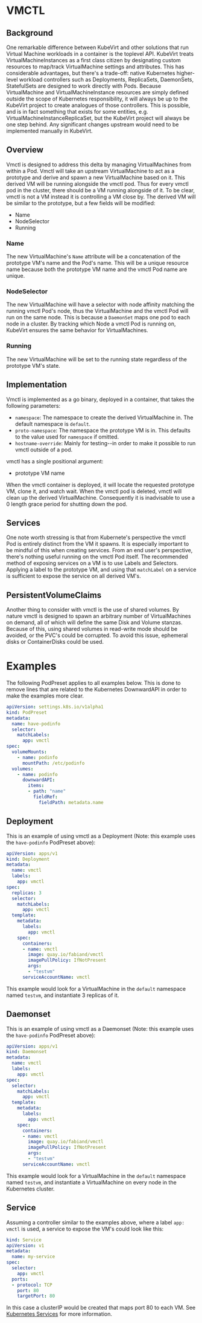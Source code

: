 # VMCTL

## Background

One remarkable difference between KubeVirt and other solutions that run Virtual
Machine workloads in a container is the toplevel API. KubeVirt treats
VirtualMachineInstances as a first class citizen by designating custom
resources to map/track VirtualMachine settings and attributes. This has
considerable advantages, but there's a trade-off: native Kubernetes
higher-level workload controllers such as Deployments, ReplicaSets, DaemonSets,
StatefulSets are designed to work directly with Pods. Because VirtualMachine
and VirtualMachineInstance resources are simply defined outside the scope of
Kubernetes responsibility, it will always be up to the KubeVirt project to
create analogues of those controllers. This is possible, and is in fact
something that exists for some entities, e.g.
VirtualMachineInstanceReplicaSet, but the KubeVirt project will always be one
step behind. Any significant changes upstream would need to be implemented
manually in KubeVirt.

## Overview

Vmctl is designed to address this delta by managing VirtualMachines from within
a Pod. Vmctl will take an upstream VirtualMachine to act as a prototype and
derive and spawn a new VirtualMachine based on it. This derived VM will be
running alongside the vmctl pod. Thus for every vmctl pod in the cluster, there
should be a VM running alongside of it. To be clear, vmctl is not a VM instead
it is controlling a VM close by. The derived VM will be similar to the
prototype, but a few fields will be modified:

* Name
* NodeSelector
* Running

### Name

The new VirtualMachine's `Name` attribute will be a concatenation of the
prototype VM's name and the Pod's name. This will be a unique resource name
because both the prototype VM name and the vmctl Pod name are unique.

### NodeSelector

The new VirtualMachine will have a selector with node affinity matching the
running vmctl Pod's node, thus the VirtualMachine and the vmctl Pod will run on
the same node. This is because a `DaemonSet` maps one pod to each node in a
cluster. By tracking which Node a vmctl Pod is running on, KubeVirt ensures the
same behavior for VirtualMachines.

### Running

The new VirtualMachine will be set to the running state regardless of the
prototype VM's state.

## Implementation

Vmctl is implemented as a go binary, deployed in a container, that takes the
following parameters:

* `namespace`: The namespace to create the derived VirtualMachine in. The
   default namespace is `default`.
* `proto-namespace`: The namespace the prototype VM is in. This defaults to
   the value used for `namespace` if omitted.
* `hostname-override`: Mainly for testing--in order to make it possible to run
   vmctl outside of a pod.

vmctl has a single positional argument:

* prototype VM name

When the vmctl container is deployed, it will locate the requested prototype
VM, clone it, and watch wait. When the vmctl pod is deleted, vmctl will clean
up the derived VirtualMachine. Consequently it is inadvisable to use a 0 length
grace period for shutting down the pod.

## Services

One note worth stressing is that from Kubernete's perspective the vmctl Pod is
entirely distinct from the VM it spawns. It is especially important to be
mindful of this when creating services. From an end user's perspective, there's
nothing useful running on the vmctl Pod itself. The recommended method of
exposing services on a VM is to use Labels and Selectors. Applying a label to
the prototype VM, and using that `matchLabel` on a service is sufficient to
expose the service on all derived VM's.

## PersistentVolumeClaims

Another thing to consider with vmctl is the use of shared volumes. By nature
vmctl is designed to spawn an arbitrary number of VirtualMachines on demand,
all of which will define the same Disk and Volume stanzas. Because of this,
using shared volumes in read-write mode should be avoided, or the PVC's could
be corrupted. To avoid this issue, ephemeral disks or ContainerDisks could be
used.

# Examples

The following PodPreset applies to all examples below. This is done to remove
lines that are related to the Kubernetes DownwardAPI in order to make the
examples more clear.

```yaml
apiVersion: settings.k8s.io/v1alpha1
kind: PodPreset
metadata:
  name: have-podinfo
  selector:
    matchLabels:
      app: vmctl
spec:
  volumeMounts:
    - name: podinfo
      mountPath: /etc/podinfo
  volumes:
    - name: podinfo
      downwardAPI:
        items:
        - path: "name"
          fieldRef:
            fieldPath: metadata.name
```

## Deployment

This is an example of using vmctl as a Deployment (Note: this example uses the
`have-podinfo` PodPreset above):

```yaml
apiVersion: apps/v1
kind: Deployment
metadata:
  name: vmctl
  labels:
    app: vmctl
spec:
  replicas: 3
  selector:
    matchLabels:
      app: vmctl
  template:
    metadata:
      labels:
        app: vmctl
    spec:
      containers:
      - name: vmctl
        image: quay.io/fabiand/vmctl
        imagePullPolicy: IfNotPresent
        args:
        - "testvm"
      serviceAccountName: vmctl
```

This example would look for a VirtualMachine in the `default` namespace named
`testvm`, and instantiate 3 replicas of it.


## Daemonset

This is an example of using vmctl as a Daemonset (Note: this example uses the
`have-podinfo` PodPreset above):

```yaml
apiVersion: apps/v1
kind: Daemonset
metadata:
  name: vmctl
  labels:
    app: vmctl
spec:
  selector:
    matchLabels:
      app: vmctl
  template:
    metadata:
      labels:
        app: vmctl
    spec:
      containers:
      - name: vmctl
        image: quay.io/fabiand/vmctl
        imagePullPolicy: IfNotPresent
        args:
        - "testvm"
      serviceAccountName: vmctl
```

This example would look for a VirtualMachine in the `default` namespace named
`testvm`, and instantiate a VirtualMachine on every node in the Kubernetes
cluster.

## Service

Assuming a controller similar to the examples above, where a label `app: vmctl`
is used, a service to expose the VM's could look like this:

```yaml
kind: Service
apiVersion: v1
metadata:
  name: my-service
spec:
  selector:
    app: vmctl
  ports:
  - protocol: TCP
    port: 80
    targetPort: 80
```

In this case a clusterIP would be created that maps port 80 to each VM. See
[Kubernetes Services](https://kubernetes.io/docs/concepts/services-networking/service/)
for more information.
